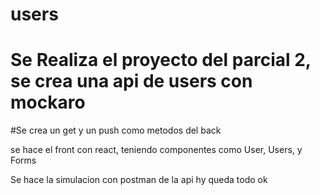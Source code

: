 # users
# Se Realiza el proyecto del parcial 2, se crea una api de users con mockaro

#Se crea un get y un push como metodos del back

se hace el front con react, teniendo componentes como User, Users, y Forms

Se hace la simulacion con postman de la api hy queda todo ok

